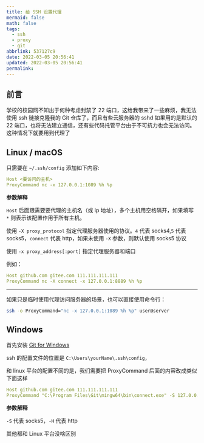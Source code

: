 ```yaml
---
title: 给 SSH 设置代理
mermaid: false
math: false
tags:
  - ssh
  - proxy
  - git
abbrlink: 537127c9
date: 2022-03-05 20:56:41
updated: 2022-03-05 20:56:41
permalink:
---
```


## 前言

学校的校园网不知出于何种考虑封禁了 22 端口，这给我带来了一些麻烦，我无法使用 ssh 链接克隆我的 Git 仓库了，而且有些云服务器的 sshd 如果用的是默认的 22 端口，也将无法建立通信，还有些代码托管平台由于不可抗力也会无法访问。这种情况下就要用到代理了

## Linux / macOS

只需要在 `~/.ssh/config` 添加如下内容:

```yaml
Host <要访问的主机>
ProxyCommand nc -x 127.0.0.1:1089 %h %p
```

**参数解释**

`Host` 后面跟需要要代理的主机名（或 ip 地址），多个主机用空格隔开，如果填写 `*` 则表示该配置作用于所有主机。

使用 `-X proxy_protocol` 指定代理服务器使用的协议。`4` 代表 socks4,`5` 代表 socks5，`connect` 代表 http，如果未使用 `-X` 参数，则默认使用 socks5 协议

使用 `-x proxy_address[:port]` 指定代理服务器和端口

例如：

```yaml
Host github.com gitee.com 111.111.111.111
ProxyCommand nc -X connect -x 127.0.0.1:8889 %h %p
```

---

如果只是临时使用代理访问服务器的场景，也可以直接使用命令行：

```bash
ssh -o ProxyCommand="nc -x 127.0.0.1:1089 %h %p" user@server
```

## Windows

首先安装 [Git for Windows](https://git-scm.com/download/win)

ssh 的配置文件的位置是 `C:\Users\yourName\.ssh\config`，

和 linux 平台的配置不同的是，我们需要把 ProxyCommand 后面的内容改成类似下面这样

```yaml
Host github.com gitee.com 111.111.111.111
ProxyCommand "C:\Program Files\Git\mingw64\bin\connect.exe" -S 127.0.0.1:10808 %h %p
```

**参数解释**

`-S` 代表 socks5，`-H` 代表 http

其他都和 Linux 平台没啥区别
